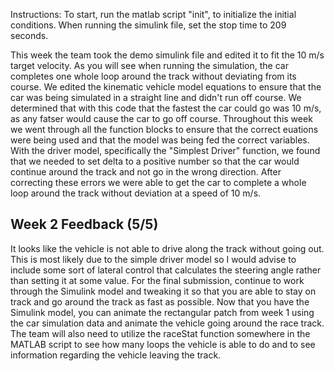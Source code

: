 Instructions: To start, run the matlab script "init", to initialize the initial conditions. When running the simulink file, set the stop time to 209 seconds.  

This week the team took the demo simulink file and edited it to fit the 10 m/s target velocity. As you will see when running the simulation, the car completes one 
whole loop around the track without deviating from its course. We edited the kinematic vehicle model equations to ensure that the car was being simulated in a straight 
line and didn't run off course. We determined that with this code that the fastest the car could go was 10 m/s, as any fatser would cause the car to go off course. 
Throughout this week we went through all the function blocks to ensure that the correct euations were being used and that the model was being fed the correct variables.
With the driver model, specifically the "Simplest Driver" function, we found that we needed to set delta to a positive number so that the car would continue around the 
track and not go in the wrong direction. After correcting these errors we were able to get the car to complete a whole loop around the track without deviation at a speed 
of 10 m/s.

## Week 2 Feedback (5/5)
It looks like the vehicle is not able to drive along the track without going out. This is most likely due to the simple driver model so I would advise to include some sort of lateral control that calculates the steering angle rather than setting it at some value. For the final submission, continue to work through the Simulink model and tweaking it so that you are able to stay on track and go around the track as fast as possible. Now that you have the Simulink model, you can animate the rectangular patch from week 1 using the car simulation data and animate the vehicle going around the race track. The team will also need to utilize the raceStat function somewhere in the MATLAB script to see how many loops the vehicle is able to do and to see information regarding the vehicle leaving the track.
